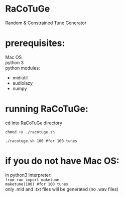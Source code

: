 # RaCoTuGe
Random & Constrained Tune Generator      

# prerequisites:
Mac OS      
python 3      
python modules:      
+ midiutil      
+ audiolazy      
+ numpy      

# running RaCoTuGe:
cd into RaCoTuGe directory      
```
chmod +x ./racotuge.sh      
```
```
./racotuge.sh 100 #for 100 tunes      
```

# if you do not have Mac OS:
in python3 interpreter:     
`from run import maketune`      
`maketune(100) #for 100 tunes`  
only .mid and .txt files will be generated (no .wav files)
